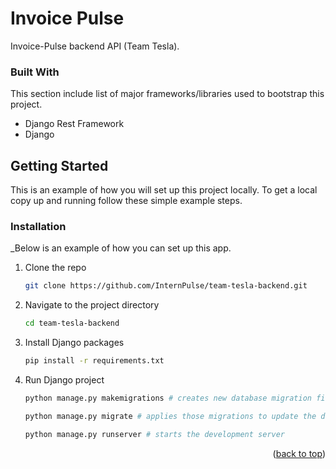 # Invoice Pulse
Invoice-Pulse backend API (Team Tesla).


### Built With

This section include list of major frameworks/libraries used to bootstrap this project.

* Django Rest Framework
* Django


<!-- GETTING STARTED -->
## Getting Started

This is an example of how you will set up this project locally.
To get a local copy up and running follow these simple example steps.


### Installation

_Below is an example of how you can set up this app.

1. Clone the repo
   ```sh
   git clone https://github.com/InternPulse/team-tesla-backend.git
   ```
2. Navigate to the project directory
   ```sh
   cd team-tesla-backend
   ```
3. Install Django packages
   ```sh
   pip install -r requirements.txt
   ```

4. Run Django project
   ```sh
   python manage.py makemigrations # creates new database migration files
   ```
   ```sh
   python manage.py migrate # applies those migrations to update the database schema
   ```
   ```sh
   python manage.py runserver # starts the development server
   ```

<p align="right">(<a href="#readme-top">back to top</a>)</p>
